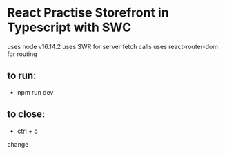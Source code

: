 # React Practise Storefront in Typescript with SWC

uses node v16.14.2
uses SWR for server fetch calls
uses react-router-dom for routing

## to run: 
- npm run dev

## to close:
- ctrl + c

change